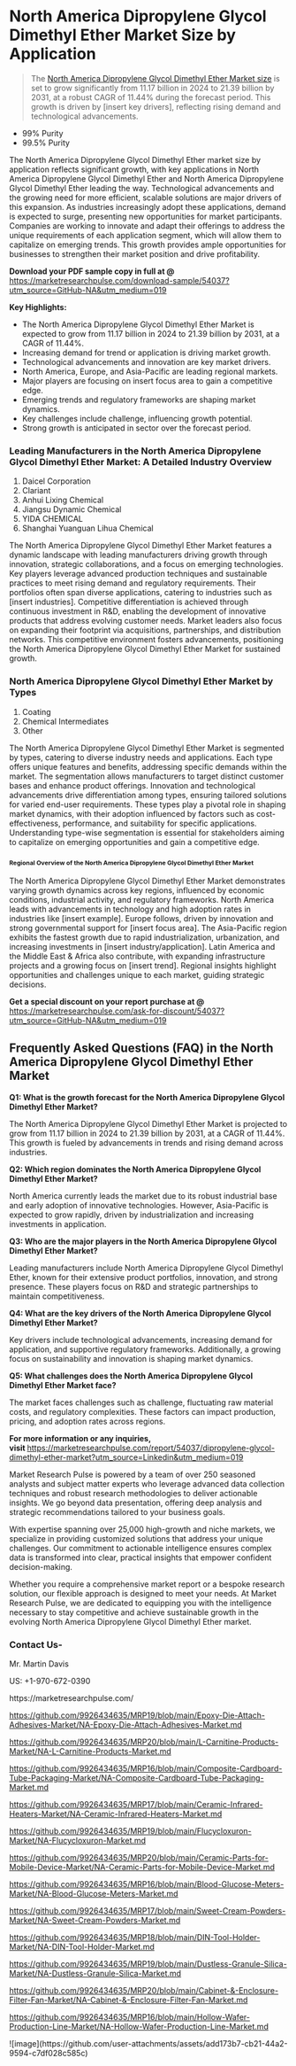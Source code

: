 <h1>North America Dipropylene Glycol Dimethyl Ether Market&nbsp;Size by Application</h1><blockquote><p>The <a href="https://marketresearchpulse.com/download-sample/54037?utm_source=GitHub-NA&amp;utm_medium=019">North America Dipropylene Glycol Dimethyl Ether Market size</a> is set to grow significantly from 11.17 billion in 2024 to 21.39 billion by 2031, at a robust CAGR of 11.44% during the forecast period. This growth is driven by [insert key drivers], reflecting rising demand and technological advancements.</p></blockquote><ul><li>99% Purity<li> 99.5% Purity</li></ul><p>The North America Dipropylene Glycol Dimethyl Ether market size by application reflects significant growth, with key applications in North America Dipropylene Glycol Dimethyl Ether and North America Dipropylene Glycol Dimethyl Ether leading the way. Technological advancements and the growing need for more efficient, scalable solutions are major drivers of this expansion. As industries increasingly adopt these applications, demand is expected to surge, presenting new opportunities for market participants. Companies are working to innovate and adapt their offerings to address the unique requirements of each application segment, which will allow them to capitalize on emerging trends. This growth provides ample opportunities for businesses to strengthen their market position and drive profitability.</p><p><strong>Download your PDF sample copy in full at @ </strong><a href="https://marketresearchpulse.com/download-sample/54037?utm_source=GitHub-NA&amp;utm_medium=019">https://marketresearchpulse.com/download-sample/54037?utm_source=GitHub-NA&amp;utm_medium=019</a></p><p><strong>Key Highlights: </strong></p><ul><li>The North America Dipropylene Glycol Dimethyl Ether Market is expected to grow from 11.17 billion in 2024 to 21.39 billion by 2031, at a CAGR of 11.44%.</li><li>Increasing demand for trend or application is driving market growth.</li><li>Technological advancements and innovation are key market drivers.</li><li>North America, Europe, and Asia-Pacific are leading regional markets.</li><li>Major players are focusing on insert focus area to gain a competitive edge.</li><li>Emerging trends and regulatory frameworks are shaping market dynamics.</li><li>Key challenges include challenge, influencing growth potential.</li><li>Strong growth is anticipated in sector over the forecast period.</li></ul><h3>Leading Manufacturers in the North America Dipropylene Glycol Dimethyl Ether Market: A Detailed Industry Overview</h3><ol><li>Daicel Corporation</li><li>Clariant</li><li>Anhui Lixing Chemical</li><li>Jiangsu Dynamic Chemical</li><li>YIDA CHEMICAL</li><li>Shanghai Yuanguan Lihua Chemical</li></ol><div class="flex max-w-full flex-col flex-grow"><div class="min-h-8 text-message flex w-full flex-col items-end gap-2 whitespace-normal break-words [.text-message+&amp;]:mt-5" dir="auto" data-message-author-role="assistant" data-message-id="fd8432e4-4910-450d-b182-61b7bfb0a01f" data-message-model-slug="gpt-4o"><div class="flex w-full flex-col gap-1 empty:hidden first:pt-[3px]"><div class="markdown prose w-full break-words dark:prose-invert light"><p>The North America Dipropylene Glycol Dimethyl Ether Market features a dynamic landscape with leading manufacturers driving growth through innovation, strategic collaborations, and a focus on emerging technologies. Key players leverage advanced production techniques and sustainable practices to meet rising demand and regulatory requirements. Their portfolios often span diverse applications, catering to industries such as [insert industries]. Competitive differentiation is achieved through continuous investment in R&amp;D, enabling the development of innovative products that address evolving customer needs. Market leaders also focus on expanding their footprint via acquisitions, partnerships, and distribution networks. This competitive environment fosters advancements, positioning the North America Dipropylene Glycol Dimethyl Ether Market for sustained growth.</p></div></div></div></div><h3>North America Dipropylene Glycol Dimethyl Ether Market by Types</h3><ol><li>Coating<li> Chemical Intermediates<li> Other</li></ol><div class="flex max-w-full flex-col flex-grow"><div class="min-h-8 text-message flex w-full flex-col items-end gap-2 whitespace-normal break-words [.text-message+&amp;]:mt-5" dir="auto" data-message-author-role="assistant" data-message-id="084470be-0bb7-4664-bddf-5156b4f41249" data-message-model-slug="gpt-4o-mini"><div class="flex w-full flex-col gap-1 empty:hidden first:pt-[3px]"><div class="markdown prose w-full break-words dark:prose-invert light"><p>The North America Dipropylene Glycol Dimethyl Ether Market is segmented by types, catering to diverse industry needs and applications. Each type offers unique features and benefits, addressing specific demands within the market. The segmentation allows manufacturers to target distinct customer bases and enhance product offerings. Innovation and technological advancements drive differentiation among types, ensuring tailored solutions for varied end-user requirements. These types play a pivotal role in shaping market dynamics, with their adoption influenced by factors such as cost-effectiveness, performance, and suitability for specific applications. Understanding type-wise segmentation is essential for stakeholders aiming to capitalize on emerging opportunities and gain a competitive edge.</p></div></div></div></div><h3><span style="font-size: 11px;">Regional Overview of the North America Dipropylene Glycol Dimethyl Ether Market</span></h3><div class="flex max-w-full flex-col flex-grow"><div class="min-h-8 text-message flex w-full flex-col items-end gap-2 whitespace-normal break-words [.text-message+&amp;]:mt-5" dir="auto" data-message-author-role="assistant" data-message-id="e9038762-ce64-4e30-91c9-9bd413514231" data-message-model-slug="gpt-4o-mini"><div class="flex w-full flex-col gap-1 empty:hidden first:pt-[3px]"><div class="markdown prose w-full break-words dark:prose-invert light"><p>The North America Dipropylene Glycol Dimethyl Ether Market demonstrates varying growth dynamics across key regions, influenced by economic conditions, industrial activity, and regulatory frameworks. North America leads with advancements in technology and high adoption rates in industries like [insert example]. Europe follows, driven by innovation and strong governmental support for [insert focus area]. The Asia-Pacific region exhibits the fastest growth due to rapid industrialization, urbanization, and increasing investments in [insert industry/application]. Latin America and the Middle East &amp; Africa also contribute, with expanding infrastructure projects and a growing focus on [insert trend]. Regional insights highlight opportunities and challenges unique to each market, guiding strategic decisions.</p></div></div></div></div><p><strong>Get a special discount on your report purchase at @ </strong><a href="https://marketresearchpulse.com/ask-for-discount/54037?utm_source=GitHub-NA&amp;utm_medium=019">https://marketresearchpulse.com/ask-for-discount/54037?utm_source=GitHub-NA&amp;utm_medium=019</a></p><h2>Frequently Asked Questions (FAQ) in the North America Dipropylene Glycol Dimethyl Ether Market</h2><p><strong>Q1: What is the growth forecast for the North America Dipropylene Glycol Dimethyl Ether Market?</strong></p><p>The North America Dipropylene Glycol Dimethyl Ether Market is projected to grow from 11.17 billion in 2024 to 21.39 billion by 2031, at a CAGR of 11.44%. This growth is fueled by advancements in trends and rising demand across industries.</p><p><strong>Q2: Which region dominates the North America Dipropylene Glycol Dimethyl Ether Market?</strong></p><p>North America currently leads the market due to its robust industrial base and early adoption of innovative technologies. However, Asia-Pacific is expected to grow rapidly, driven by industrialization and increasing investments in application.</p><p><strong>Q3: Who are the major players in the North America Dipropylene Glycol Dimethyl Ether Market?</strong></p><p>Leading manufacturers include North America Dipropylene Glycol Dimethyl Ether, known for their extensive product portfolios, innovation, and strong presence. These players focus on R&amp;D and strategic partnerships to maintain competitiveness.</p><p><strong>Q4: What are the key drivers of the North America Dipropylene Glycol Dimethyl Ether Market?</strong></p><p>Key drivers include technological advancements, increasing demand for application, and supportive regulatory frameworks. Additionally, a growing focus on sustainability and innovation is shaping market dynamics.</p><p><strong>Q5: What challenges does the North America Dipropylene Glycol Dimethyl Ether Market face?</strong></p><p>The market faces challenges such as challenge, fluctuating raw material costs, and regulatory complexities. These factors can impact production, pricing, and adoption rates across regions.</p><p><strong>For more information or any inquiries, visit&nbsp;</strong><a href="https://marketresearchpulse.com/report/54037/dipropylene-glycol-dimethyl-ether-market?utm_source=Linkedin&utm_medium=019">https://marketresearchpulse.com/report/54037/dipropylene-glycol-dimethyl-ether-market?utm_source=Linkedin&utm_medium=019</a></p><p>Market Research Pulse is powered by a team of over 250 seasoned analysts and subject matter experts who leverage advanced data collection techniques and robust research methodologies to deliver actionable insights. We go beyond data presentation, offering deep analysis and strategic recommendations tailored to your business goals.</p><p>With expertise spanning over 25,000 high-growth and niche markets, we specialize in providing customized solutions that address your unique challenges. Our commitment to actionable intelligence ensures complex data is transformed into clear, practical insights that empower confident decision-making.</p><p>Whether you require a comprehensive market report or a bespoke research solution, our flexible approach is designed to meet your needs. At Market Research Pulse, we are dedicated to equipping you with the intelligence necessary to stay competitive and achieve sustainable growth in the evolving North America Dipropylene Glycol Dimethyl Ether market.</p><h3><strong>Contact Us-</strong></h3><p>Mr. Martin Davis</p><p>US: +1-970-672-0390</p><p>https://marketresearchpulse.com/</p><p><a href="https://github.com/9926434635/MRP19/blob/main/Epoxy-Die-Attach-Adhesives-Market/NA-Epoxy-Die-Attach-Adhesives-Market.md">https://github.com/9926434635/MRP19/blob/main/Epoxy-Die-Attach-Adhesives-Market/NA-Epoxy-Die-Attach-Adhesives-Market.md</a></p><p><a href="https://github.com/9926434635/MRP20/blob/main/L-Carnitine-Products-Market/NA-L-Carnitine-Products-Market.md">https://github.com/9926434635/MRP20/blob/main/L-Carnitine-Products-Market/NA-L-Carnitine-Products-Market.md</a></p><p><a href="https://github.com/9926434635/MRP16/blob/main/Composite-Cardboard-Tube-Packaging-Market/NA-Composite-Cardboard-Tube-Packaging-Market.md">https://github.com/9926434635/MRP16/blob/main/Composite-Cardboard-Tube-Packaging-Market/NA-Composite-Cardboard-Tube-Packaging-Market.md</a></p><p><a href="https://github.com/9926434635/MRP17/blob/main/Ceramic-Infrared-Heaters-Market/NA-Ceramic-Infrared-Heaters-Market.md">https://github.com/9926434635/MRP17/blob/main/Ceramic-Infrared-Heaters-Market/NA-Ceramic-Infrared-Heaters-Market.md</a></p><p><a href="https://github.com/9926434635/MRP19/blob/main/Flucycloxuron-Market/NA-Flucycloxuron-Market.md">https://github.com/9926434635/MRP19/blob/main/Flucycloxuron-Market/NA-Flucycloxuron-Market.md</a></p><p><a href="https://github.com/9926434635/MRP20/blob/main/Ceramic-Parts-for-Mobile-Device-Market/NA-Ceramic-Parts-for-Mobile-Device-Market.md">https://github.com/9926434635/MRP20/blob/main/Ceramic-Parts-for-Mobile-Device-Market/NA-Ceramic-Parts-for-Mobile-Device-Market.md</a></p><p><a href="https://github.com/9926434635/MRP16/blob/main/Blood-Glucose-Meters-Market/NA-Blood-Glucose-Meters-Market.md">https://github.com/9926434635/MRP16/blob/main/Blood-Glucose-Meters-Market/NA-Blood-Glucose-Meters-Market.md</a></p><p><a href="https://github.com/9926434635/MRP17/blob/main/Sweet-Cream-Powders-Market/NA-Sweet-Cream-Powders-Market.md">https://github.com/9926434635/MRP17/blob/main/Sweet-Cream-Powders-Market/NA-Sweet-Cream-Powders-Market.md</a></p><p><a href="https://github.com/9926434635/MRP18/blob/main/DIN-Tool-Holder-Market/NA-DIN-Tool-Holder-Market.md">https://github.com/9926434635/MRP18/blob/main/DIN-Tool-Holder-Market/NA-DIN-Tool-Holder-Market.md</a></p><p><a href="https://github.com/9926434635/MRP19/blob/main/Dustless-Granule-Silica-Market/NA-Dustless-Granule-Silica-Market.md">https://github.com/9926434635/MRP19/blob/main/Dustless-Granule-Silica-Market/NA-Dustless-Granule-Silica-Market.md</a></p><p><a href="https://github.com/9926434635/MRP20/blob/main/Cabinet-&-Enclosure-Filter-Fan-Market/NA-Cabinet-&-Enclosure-Filter-Fan-Market.md">https://github.com/9926434635/MRP20/blob/main/Cabinet-&-Enclosure-Filter-Fan-Market/NA-Cabinet-&-Enclosure-Filter-Fan-Market.md</a></p><p><a href="https://github.com/9926434635/MRP16/blob/main/Hollow-Wafer-Production-Line-Market/NA-Hollow-Wafer-Production-Line-Market.md">https://github.com/9926434635/MRP16/blob/main/Hollow-Wafer-Production-Line-Market/NA-Hollow-Wafer-Production-Line-Market.md</a></p>
![image](https://github.com/user-attachments/assets/add173b7-cb21-44a2-9594-c7df028c585c)
